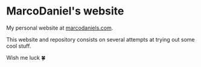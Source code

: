# MarcoDaniel's website

My personal website at [marcodaniels.com](https://marcodaniels.com).

This website and repository consists on several attempts at trying out some cool stuff. 

Wish me luck 🍀